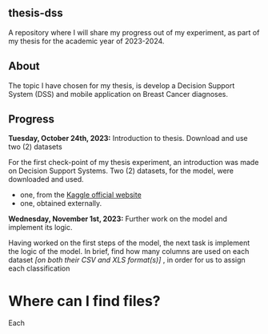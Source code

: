 ## thesis-dss

A repository where I will share my progress out of my experiment, as part of my thesis for the academic year of 2023-2024.

## About

The topic I have chosen for my thesis, is develop a Decision Support System (DSS) and mobile application on Breast Cancer diagnoses.

## Progress

**Tuesday, October 24th, 2023:** Introduction to thesis. Download and use two (2) datasets

For the first check-point of my thesis experiment, an introduction was made on Decision Support Systems. 
Two (2) datasets, for the model, were downloaded and used.

  * one, from the [Kaggle official website](https://kaggle.com)
  * one, obtained externally.

**Wednesday, November 1st, 2023:** Further work on the model and implement its logic.

Having worked on the first steps of the model, the next task is implement the logic of the model.
In brief, find how many columns are used on each dataset *[on both their CSV and XLS format(s)]* , in order for us to assign each classification

# Where can I find files?

Each
